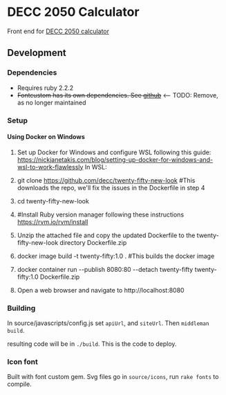 # DECC 2050 Calculator

Front end for [DECC 2050 calculator](https://github.com/decc/twenty-fifty)

## Development

### Dependencies

* Requires ruby 2.2.2
* ~~Fontcustom has its own dependencies. See [github](https://github.com/FontCustom/fontcustom)~~ 
<-- TODO: Remove, as no longer maintained

### Setup
#### Using Docker on Windows
1. Set up Docker for Windows and configure WSL following this guide: https://nickjanetakis.com/blog/setting-up-docker-for-windows-and-wsl-to-work-flawlessly
In WSL:

2. git clone https://github.com/decc/twenty-fifty-new-look #This downloads the repo, we'll fix the issues in the Dockerfile in step 4

3. cd twenty-fifty-new-look

4. #Install Ruby version manager following these instructions https://rvm.io/rvm/install

5. Unzip the attached file and copy the updated Dockerfile to the twenty-fifty-new-look directory Dockerfile.zip

6. docker image build -t twenty-fifty:1.0 . #This builds the docker image

7. docker container run --publish 8080:80 --detach twenty-fifty twenty-fifty:1.0
    Dockerfile.zip

8. Open a web browser and navigate to http://localhost:8080


### Building

In source/javascripts/config.js set `apiUrl`, and `siteUrl`.
Then `middleman build`.

resulting code will be in `./build`. This is the code to deploy.

### Icon font

Built with font custom gem. Svg files go in `source/icons`, run `rake fonts` to
compile.

